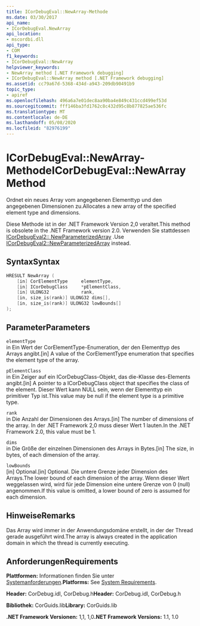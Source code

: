 ```yaml
---
title: ICorDebugEval::NewArray-Methode
ms.date: 03/30/2017
api_name:
- ICorDebugEval.NewArray
api_location:
- mscordbi.dll
api_type:
- COM
f1_keywords:
- ICorDebugEval::NewArray
helpviewer_keywords:
- NewArray method [.NET Framework debugging]
- ICorDebugEval::NewArray method [.NET Framework debugging]
ms.assetid: cc79a67d-5368-434d-a943-209db90491b9
topic_type:
- apiref
ms.openlocfilehash: 496a6a7e01dec8aa90ba4e849c431ccd499ef53d
ms.sourcegitcommit: fff146ba3fd1762c8c432d95c8b877825ae536fc
ms.translationtype: MT
ms.contentlocale: de-DE
ms.lasthandoff: 05/08/2020
ms.locfileid: "82976199"
---
```

# <a name="icordebugevalnewarray-method"></a><span data-ttu-id="cccfa-102">ICorDebugEval::NewArray-Methode</span><span class="sxs-lookup"><span data-stu-id="cccfa-102">ICorDebugEval::NewArray Method</span></span>
<span data-ttu-id="cccfa-103">Ordnet ein neues Array vom angegebenen Elementtyp und den angegebenen Dimensionen zu.</span><span class="sxs-lookup"><span data-stu-id="cccfa-103">Allocates a new array of the specified element type and dimensions.</span></span>  
  
 <span data-ttu-id="cccfa-104">Diese Methode ist in der .NET Framework Version 2,0 veraltet.</span><span class="sxs-lookup"><span data-stu-id="cccfa-104">This method is obsolete in the .NET Framework version 2.0.</span></span> <span data-ttu-id="cccfa-105">Verwenden Sie stattdessen [ICorDebugEval2:: NewParameterizedArray](icordebugeval2-newparameterizedarray-method.md) .</span><span class="sxs-lookup"><span data-stu-id="cccfa-105">Use [ICorDebugEval2::NewParameterizedArray](icordebugeval2-newparameterizedarray-method.md) instead.</span></span>  
  
## <a name="syntax"></a><span data-ttu-id="cccfa-106">Syntax</span><span class="sxs-lookup"><span data-stu-id="cccfa-106">Syntax</span></span>  
  
```cpp  
HRESULT NewArray (  
    [in] CorElementType     elementType,  
    [in] ICorDebugClass     *pElementClass,  
    [in] ULONG32            rank,  
    [in, size_is(rank)] ULONG32 dims[],  
    [in, size_is(rank)] ULONG32 lowBounds[]  
);  
```  
  
## <a name="parameters"></a><span data-ttu-id="cccfa-107">Parameter</span><span class="sxs-lookup"><span data-stu-id="cccfa-107">Parameters</span></span>  
 `elementType`  
 <span data-ttu-id="cccfa-108">in Ein Wert der CorElementType-Enumeration, der den Elementtyp des Arrays angibt.</span><span class="sxs-lookup"><span data-stu-id="cccfa-108">[in] A value of the CorElementType enumeration that specifies the element type of the array.</span></span>  
  
 `pElementClass`  
 <span data-ttu-id="cccfa-109">in Ein Zeiger auf ein ICorDebugClass-Objekt, das die-Klasse des-Elements angibt.</span><span class="sxs-lookup"><span data-stu-id="cccfa-109">[in] A pointer to a ICorDebugClass object that specifies the class of the element.</span></span> <span data-ttu-id="cccfa-110">Dieser Wert kann NULL sein, wenn der Elementtyp ein primitiver Typ ist.</span><span class="sxs-lookup"><span data-stu-id="cccfa-110">This value may be null if the element type is a primitive type.</span></span>  
  
 `rank`  
 <span data-ttu-id="cccfa-111">in Die Anzahl der Dimensionen des Arrays.</span><span class="sxs-lookup"><span data-stu-id="cccfa-111">[in] The number of dimensions of the array.</span></span> <span data-ttu-id="cccfa-112">In der .NET Framework 2,0 muss dieser Wert 1 lauten.</span><span class="sxs-lookup"><span data-stu-id="cccfa-112">In the .NET Framework 2.0, this value must be 1.</span></span>  
  
 `dims`  
 <span data-ttu-id="cccfa-113">in Die Größe der einzelnen Dimensionen des Arrays in Bytes.</span><span class="sxs-lookup"><span data-stu-id="cccfa-113">[in] The size, in bytes, of each dimension of the array.</span></span>  
  
 `lowBounds`  
 <span data-ttu-id="cccfa-114">[in] Optional.</span><span class="sxs-lookup"><span data-stu-id="cccfa-114">[in] Optional.</span></span> <span data-ttu-id="cccfa-115">Die untere Grenze jeder Dimension des Arrays.</span><span class="sxs-lookup"><span data-stu-id="cccfa-115">The lower bound of each dimension of the array.</span></span> <span data-ttu-id="cccfa-116">Wenn dieser Wert weggelassen wird, wird für jede Dimension eine untere Grenze von 0 (null) angenommen.</span><span class="sxs-lookup"><span data-stu-id="cccfa-116">If this value is omitted, a lower bound of zero is assumed for each dimension.</span></span>  
  
## <a name="remarks"></a><span data-ttu-id="cccfa-117">Hinweise</span><span class="sxs-lookup"><span data-stu-id="cccfa-117">Remarks</span></span>  
 <span data-ttu-id="cccfa-118">Das Array wird immer in der Anwendungsdomäne erstellt, in der der Thread gerade ausgeführt wird.</span><span class="sxs-lookup"><span data-stu-id="cccfa-118">The array is always created in the application domain in which the thread is currently executing.</span></span>  
  
## <a name="requirements"></a><span data-ttu-id="cccfa-119">Anforderungen</span><span class="sxs-lookup"><span data-stu-id="cccfa-119">Requirements</span></span>  
 <span data-ttu-id="cccfa-120">**Plattformen:** Informationen finden Sie unter [Systemanforderungen](../../get-started/system-requirements.md).</span><span class="sxs-lookup"><span data-stu-id="cccfa-120">**Platforms:** See [System Requirements](../../get-started/system-requirements.md).</span></span>  
  
 <span data-ttu-id="cccfa-121">**Header:** CorDebug.idl, CorDebug.h</span><span class="sxs-lookup"><span data-stu-id="cccfa-121">**Header:** CorDebug.idl, CorDebug.h</span></span>  
  
 <span data-ttu-id="cccfa-122">**Bibliothek:** CorGuids.lib</span><span class="sxs-lookup"><span data-stu-id="cccfa-122">**Library:** CorGuids.lib</span></span>  
  
 <span data-ttu-id="cccfa-123">**.NET Framework Versionen:** 1,1, 1,0</span><span class="sxs-lookup"><span data-stu-id="cccfa-123">**.NET Framework Versions:** 1.1, 1.0</span></span>
